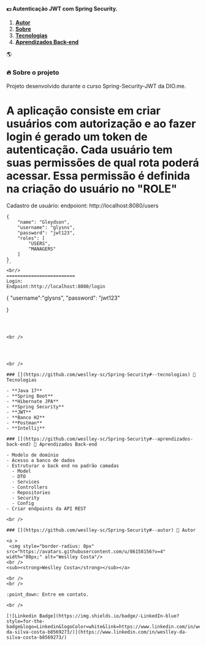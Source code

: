 #### :dollar: Autenticação JWT com Spring Security.

<ol align="left">
<li><strong><a href="#--autor">Autor</a></strong></li>
 <li><strong><a href="#--sobre-o-projeto">Sobre</a></strong></li>
 <li><strong><a href="#--tecnologias">Tecnologias</a></strong></li>
 <li><strong><a href="#--aprendizados-back-end">Aprendizados Back-end</a></strong></li>
</ol>

🌎


### [](https://github.com/weslley-sc/Spring-Security-JWT#--sobre-o-projeto) 🔥 Sobre o projeto

Projeto desenvolvido durante o curso Spring-Security-JWT da <a src="https://web.dio.me">DIO.me</a>.

A aplicação consiste em criar usuários com autorização e ao fazer login é gerado um token de autenticação. Cada usuário tem suas permissões de qual rota poderá acessar. Essa permissão é definida na criação do usuário no "ROLE"
<br/>
=========================
Cadastro de usuário:
endpoiont: http://localhost:8080/users
```
{
	"name": "Gleydson",
	"username": "glysns",
	"password": "jwt123",
	"roles": [
		"USERS",
		"MANAGERS"
	]
}
``
<br/>
=========================
Login:
Endpoint:http://localhost:8080/login
```
{
	"username":"glysns",
	"password": "jwt123"
	
}
```



<br />




<br />

### [](https://github.com/weslley-sc/Spring-Security#--tecnologias) 🤖 Tecnologias

- **Java 17**
- **Spring Boot**
- **Hibernate JPA**
- **Spring Security**
- **JWT**
- **Banco H2**
- **Postman**
- **Intellij**

### [](https://github.com/weslley-sc/Spring-Security#--aprendizados-back-end) 🎉 Aprendizados Back-end

- Modelo de domínio
- Acesso a banco de dados
- Estruturar o back end no padrão camadas
  - Model
  - DTO
  - Services
  - Controllers
  - Repositories
  - Security
  - Config
- Criar endpoints da API REST

<br />

### [](https://github.com/weslley-sc/Spring-Security#--autor) 💎 Autor

<a >
 <img style="border-radius: 8px" src="https://avatars.githubusercontent.com/u/86158156?v=4" width="80px;" alt="Weslley Costa"/>
<br />
<sub><strong>Weslley Costa</strong></sub></a>

<br />
<br />

:point_down: Entre em contato.

<br />

[![Linkedin Badge](https://img.shields.io/badge/-LinkedIn-blue?style=for-the-badge&logo=Linkedin&logoColor=white&link=https://www.linkedin.com/in/weslley-da-silva-costa-b8569273/)](https://www.linkedin.com/in/weslley-da-silva-costa-b8569273/)
